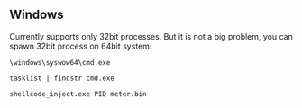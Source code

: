 ## Windows

Currently supports only 32bit processes. But it is not a big problem, you can spawn 32bit process on 64bit system:

`\windows\syswow64\cmd.exe`

`tasklist | findstr cmd.exe`

`shellcode_inject.exe PID meter.bin`

